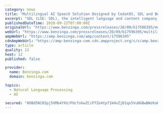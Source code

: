 ```yaml
---
category: news
title: "Multilingual AI Speech Solution Designed by Cedat85, SDL and Bertin IT Consortium Ranked First in European Parliament Tender"
excerpt: "SDL (LSE: SDL), the intelligent language and content company, announces that a consortium, formed by Cedat85, SDL and Bertin IT, has been ranked first out of three finalists"
publishedDateTime: 2020-09-22T07:00:00Z
originalUrl: "https://www.benzinga.com/pressreleases/20/09/b17596395/multilingual-ai-speech-solution-designed-by-cedat85-sdl-and-bertin-it-consortium-ranked-first-in-e"
webUrl: "https://www.benzinga.com/pressreleases/20/09/b17596395/multilingual-ai-speech-solution-designed-by-cedat85-sdl-and-bertin-it-consortium-ranked-first-in-e"
ampWebUrl: "https://amp.benzinga.com/amp/content/17596395"
cdnAmpWebUrl: "https://amp-benzinga-com.cdn.ampproject.org/c/s/amp.benzinga.com/amp/content/17596395"
type: article
quality: 12
heat: 12
published: false

provider:
  name: Benzinga.com
  domain: benzinga.com

topics:
  - Natural Language Processing
  - AI

secured: "0OBd5N185pj5XMb4YXV/FUcfokwZCiP7Ze4tp71kHvZjD1qx5VuNGBwBWzKaHDpfcMgajcthNvJ5G0uCYBXhH2EZGAx7VntaVVE8kMI4TYnYBAf3PnCF0GB9XrKVEnIVCG6TPYIB5S2ofSpaH2e16WdDYYIaDjLanWszFXWzS8eWxp9nIEPk9GraJ7nf9XwOtTcfTfaPpCSOU11Jtb6BNRbbYb4y+JzI4h50CD6uPWSVJHxymUbZVV1l8BXasHtRWZ7YP2Pl7fjnsU9bUUlDd1ccrGAdv09Uhq6LgDNlJGNMy7Bz/8jGVz0CNoPKFyV/ntD5wCg7FBnh8509xt4cT1X6lrhLDnWrOTMhJujwU5U=;6tFo5Tc/C78cez9KTVrjFw=="
---
```


